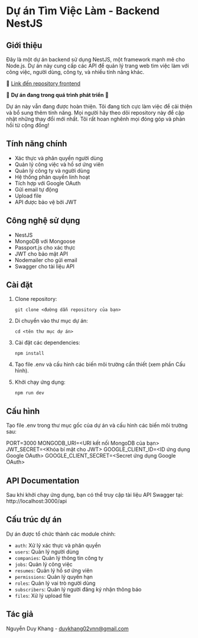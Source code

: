 # Dự án Tìm Việc Làm - Backend NestJS

## Giới thiệu

Đây là một dự án backend sử dụng NestJS, một framework mạnh mẽ cho Node.js. Dự án này cung cấp các API để quản lý trang web tìm việc làm với công việc, người dùng, công ty, và nhiều tính năng khác.

🔗 [Link đến repository frontend](https://github.com/ndkag/DA4_VueJS_TimViecLam.git)

🚧 **Dự án đang trong quá trình phát triển** 🚧

Dự án này vẫn đang được hoàn thiện. Tôi đang tích cực làm việc để cải thiện và bổ sung thêm tính năng. Mọi người hãy theo dõi repository này để cập nhật những thay đổi mới nhất. Tôi rất hoan nghênh mọi đóng góp và phản hồi từ cộng đồng!

## Tính năng chính

- Xác thực và phân quyền người dùng
- Quản lý công việc và hồ sơ ứng viên
- Quản lý công ty và người dùng
- Hệ thống phân quyền linh hoạt
- Tích hợp với Google OAuth
- Gửi email tự động
- Upload file
- API được bảo vệ bởi JWT

## Công nghệ sử dụng

- NestJS
- MongoDB với Mongoose
- Passport.js cho xác thực
- JWT cho bảo mật API
- Nodemailer cho gửi email
- Swagger cho tài liệu API

## Cài đặt

1. Clone repository:
   ```
   git clone <đường dẫn repository của bạn>
   ```

2. Di chuyển vào thư mục dự án:
   ```
   cd <tên thư mục dự án>
   ```

3. Cài đặt các dependencies:
   ```
   npm install
   ```

4. Tạo file .env và cấu hình các biến môi trường cần thiết (xem phần Cấu hình).

5. Khởi chạy ứng dụng:
   ```
   npm run dev
   ```

## Cấu hình

Tạo file .env trong thư mục gốc của dự án và cấu hình các biến môi trường sau:

PORT=3000
MONGODB_URI=<URI kết nối MongoDB của bạn>
JWT_SECRET=<Khóa bí mật cho JWT>
GOOGLE_CLIENT_ID=<ID ứng dụng Google OAuth>
GOOGLE_CLIENT_SECRET=<Secret ứng dụng Google OAuth>

## API Documentation

Sau khi khởi chạy ứng dụng, bạn có thể truy cập tài liệu API Swagger tại:
http://localhost:3000/api

## Cấu trúc dự án

Dự án được tổ chức thành các module chính:

- `auth`: Xử lý xác thực và phân quyền
- `users`: Quản lý người dùng
- `companies`: Quản lý thông tin công ty
- `jobs`: Quản lý công việc
- `resumes`: Quản lý hồ sơ ứng viên
- `permissions`: Quản lý quyền hạn
- `roles`: Quản lý vai trò người dùng
- `subscribers`: Quản lý người đăng ký nhận thông báo
- `files`: Xử lý upload file

## Tác giả

Nguyễn Duy Khang - duykhang02vnn@gmail.com

